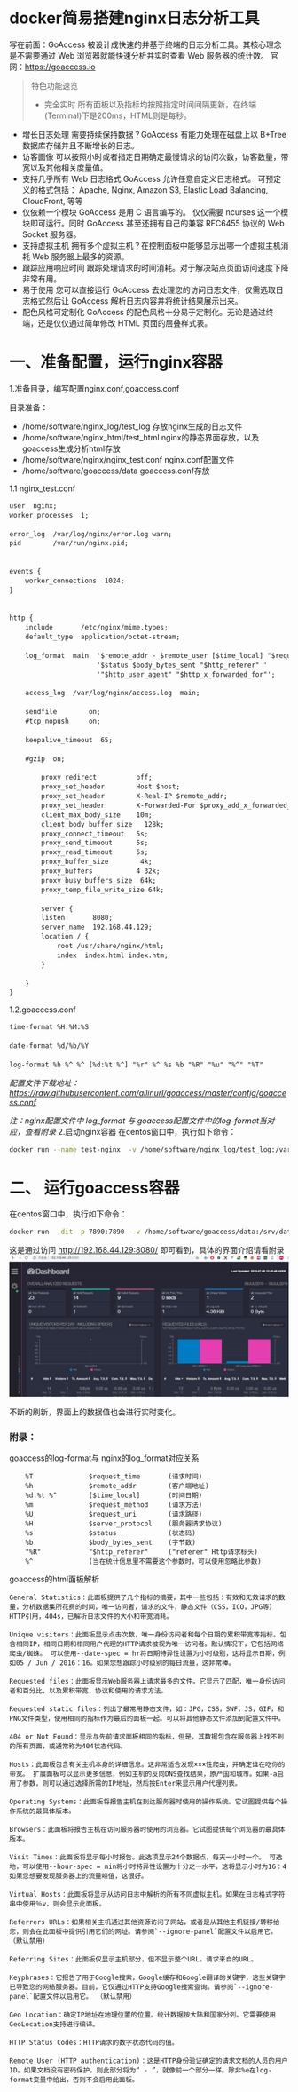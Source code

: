 # docker简易搭建nginx日志分析工具

写在前面：GoAccess 被设计成快速的并基于终端的日志分析工具。其核心理念是不需要通过 Web 浏览器就能快速分析并实时查看 Web 服务器的统计数。
官网：https://goaccess.io
>特色功能速览
>- 完全实时
所有面板以及指标均按照指定时间间隔更新，在终端(Terminal)下是200ms，HTML则是每秒。
- 增长日志处理
需要持续保持数据？GoAccess 有能力处理在磁盘上以 B+Tree 数据库存储并且不断增长的日志。
- 访客画像
可以按照小时或者指定日期确定最慢请求的访问次数，访客数量，带宽以及其他相关度量值。
-  支持几乎所有 Web 日志格式
GoAccess 允许任意自定义日志格式。 可预定义的格式包括： Apache, Nginx, Amazon S3, Elastic Load Balancing, CloudFront, 等等
- 仅依赖一个模块
GoAccess 是用 C 语言编写的。 仅仅需要 ncurses 这一个模块即可运行。同时 GoAccess 甚至还拥有自己的兼容 RFC6455 协议的 Web Socket 服务器。
- 支持虚拟主机
拥有多个虚拟主机？在控制面板中能够显示出哪一个虚拟主机消耗 Web 服务器上最多的资源。
- 跟踪应用响应时间
跟踪处理请求的时间消耗。对于解决站点页面访问速度下降非常有用。
- 易于使用
您可以直接运行 GoAccess 去处理您的访问日志文件，仅需选取日志格式然后让 GoAccess 解析日志内容并将统计结果展示出来。
-  配色风格可定制化
GoAccess 的配色风格十分易于定制化。无论是通过终端，还是仅仅通过简单修改 HTML 页面的层叠样式表。


# 一、准备配置，运行nginx容器
1.准备目录，编写配置nginx.conf,goaccess.conf

目录准备：
  -  /home/software/nginx_log/test_log    存放nginx生成的日志文件
  -  /home/software/nginx_html/test_html  nginx的静态界面存放，以及goaccess生成分析html存放
  -  /home/software/nginx/nginx_test.conf nginx.conf配置文件
  - /home/software/goaccess/data          goaccess.conf存放


1.1 nginx_test.conf
```xml
user  nginx;
worker_processes  1;

error_log  /var/log/nginx/error.log warn;
pid        /var/run/nginx.pid;


events {
    worker_connections  1024;
}


http {
    include       /etc/nginx/mime.types;
    default_type  application/octet-stream;

    log_format  main  '$remote_addr - $remote_user [$time_local] "$request" '
                      '$status $body_bytes_sent "$http_referer" '
                      '"$http_user_agent" "$http_x_forwarded_for"';

    access_log  /var/log/nginx/access.log  main;

    sendfile        on;
    #tcp_nopush     on;

    keepalive_timeout  65;

    #gzip  on;
        
        proxy_redirect          off;
        proxy_set_header        Host $host;
        proxy_set_header        X-Real-IP $remote_addr;
        proxy_set_header        X-Forwarded-For $proxy_add_x_forwarded_for;
        client_max_body_size    10m;
        client_body_buffer_size   128k;
        proxy_connect_timeout   5s;
        proxy_send_timeout      5s;
        proxy_read_timeout      5s;
        proxy_buffer_size        4k;
        proxy_buffers           4 32k;
        proxy_busy_buffers_size  64k;
        proxy_temp_file_write_size 64k;
        
        server {
        listen       8080;
        server_name  192.168.44.129; 
        location / {  
            root /usr/share/nginx/html;
            index  index.html index.htm;  
        }  

    }
}

```


1.2.goaccess.conf
```xml
time-format %H:%M:%S

date-format %d/%b/%Y

log-format %h %^ %^ [%d:%t %^] "%r" %^ %s %b "%R" "%u" "%^" "%T"

```
*配置文件下载地址：https://raw.githubusercontent.com/allinurl/goaccess/master/config/goaccess.conf*

*注：nginx配置文件中 log_format 与 goaccess配置文件中的log-format当对应，查看附录*
2.启动nginx容器
在centos窗口中，执行如下命令：
```bash
docker run --name test-nginx  -v /home/software/nginx_log/test_log:/var/log/nginx/   -v /home/software/nginx_html/test_html:/usr/share/nginx/html -v /home/software/nginx/nginx_test.conf:/etc/nginx/nginx.conf   -itd  --privileged --net=host nginx
```
# 二、 运行goaccess容器
在centos窗口中，执行如下命令：
```bash
docker run  -dit -p 7890:7890  -v /home/software/goaccess/data:/srv/data  -v  /home/software/nginx_html/test_html:/srv/report   -v   /home/software/nginx_log/test_log:/srv/logs   --name=goaccess allinurl/goaccess goaccess --no-global-config --config-file=/srv/data/goaccess.conf --output=/srv/report/index.html --log-file=/srv/logs/access.log --real-time-html
```

这是通过访问 http://192.168.44.129:8080/ 即可看到，具体的界面介绍请看附录
![dashboard](images/image-202008181538001.png)

不断的刷新，界面上的数据值也会进行实时变化。

### 附录：
goaccess的log-format与 nginx的log_format对应关系
```
    %T				$request_time   	(请求时间)
    %h				$remote_addr		(客户端地址)
    %d:%t %^		[$time_local]		(时间日期)
    %m 				$request_method		(请求方法)
    %U				$request_uri		(请求路径)
    %H				$server_protocol	(服务器请求协议)
    %s 				$status				(状态码)
    %b 				$body_bytes_sent	(字节数)
    "%R"			"$http_referer"		("referer" Http请求标头)
    %^				(当在统计信息里不需要这个参数时，可以使用忽略此参数)
```

goaccess的html面板解析
```
General Statistics：此面板提供了几个指标的摘要，其中一些包括：有效和无效请求的数量，分析数据集所花费的时间，唯一访问者，请求的文件，静态文件（CSS，ICO，JPG等）HTTP引用，404s，已解析日志文件的大小和带宽消耗。

Unique visitors：此面板显示点击次数，唯一身份访问者和每个日期的累积带宽等指标。包含相同IP，相同日期和相同用户代理的HTTP请求被视为唯一访问者。默认情况下，它包括网络爬虫/蜘蛛。 可以使用--date-spec = hr将日期特异性设置为小时级别，这将显示日期，例如05 / Jun / 2016：16。如果您想跟踪小时级别的每日流量，这非常棒。

Requested files：此面板显示Web服务器上请求最多的文件。它显示了匹配，唯一身份访问者和百分比，以及累积带宽，协议和使用的请求方法。

Requested static files：列出了最常用静态文件，如：JPG，CSS，SWF，JS，GIF，和PNG文件类型，使用相同的指标作为最后的面板一起。可以将其他静态文件添加到配置文件中。

404 or Not Found：显示与先前请求面板相同的指标，但是，其数据包含在服务器上找不到的所有页面，或通常称为404状态代码。

Hosts：此面板包含有关主机本身的详细信息。这非常适合发现×××性爬虫，并确定谁在吃你的带宽。 扩展面板可以显示更多信息，例如主机的反向DNS查找结果，原产国和城市。如果-a启用了参数，则可以通过选择所需的IP地址，然后按Enter来显示用户代理列表。

Operating Systems：此面板将报告主机在到达服务器时使用的操作系统。它试图提供每个操作系统的最具体版本。

Browsers：此面板将报告主机在访问服务器时使用的浏览器。它试图提供每个浏览器的最具体版本。

Visit Times：此面板将显示每小时报告。此选项显示24个数据点，每天一小时一个。 可选地，可以使用--hour-spec = min将小时特异性设置为十分之一水平，这将显示小时为16：4如果您想要发现服务器上的流量峰值，这很好。

Virtual Hosts：此面板将显示从访问日志中解析的所有不同虚拟主机。如果在日志格式字符串中使用％v，则会显示此面板。

Referrers URLs：如果相关主机通过其他资源访问了网站，或者是从其他主机链接/转移给您，则会在此面板中提供引用它们的网址。请参阅`--ignore-panel`配置文件以启用它。 （默认禁用）

Referring Sites：此面板仅显示主机部分，但不显示整个URL。请求来自的URL。

Keyphrases：它报告了用于Google搜索，Google缓存和Google翻译的关键字，这些关键字已导致您的网络服务器。目前，它仅通过HTTP支持Google搜索查询。请参阅`--ignore-panel`配置文件以启用它。 （默认禁用）

Geo Location：确定IP地址在地理位置的位置。统计数据按大陆和国家分列。它需要使用GeoLocation支持进行编译。

HTTP Status Codes：HTTP请求的数字状态代码的值。

Remote User (HTTP authentication)：这是HTTP身份验证确定的请求文档的人员的用户ID。如果文档没有密码保护，则此部分将为“ - ”，就像前一个部分一样。除非%e在log-format变量中给出，否则不会启用此面板。

```